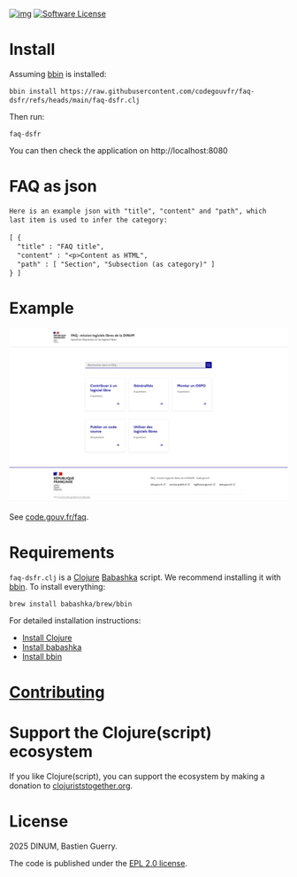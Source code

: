[![img](https://img.shields.io/badge/code.gouv.fr-contributif-blue.svg)](https://code.gouv.fr/documentation/#quels-degres-douverture-pour-les-codes-sources)
[![Software License](https://img.shields.io/badge/Licence-EPL-green.svg)](https://githut.com/codegouvfr/faq-dsfr/tree/main/item/LICENSES/LICENSE.EPL-2.0.txt)

# Install

Assuming [bbin](https://github.com/babashka/bbin) is installed:

    bbin install https://raw.githubusercontent.com/codegouvfr/faq-dsfr/refs/heads/main/faq-dsfr.clj

Then run:

    faq-dsfr
	
You can then check the application on http://localhost:8080

# FAQ as json

    Here is an example json with "title", "content" and "path", which
    last item is used to infer the category:

    [ {
      "title" : "FAQ title",
      "content" : "<p>Content as HTML",
      "path" : [ "Section", "Subsection (as category)" ]
    } ]

# Example

![FAQ screenshot](faq.png)

See [code.gouv.fr/faq](https://code.gouv.fr/faq).

# Requirements

`faq-dsfr.clj` is a [Clojure](https://clojure.org)
[Babashka](https://babashka.org) script. We recommend installing it
with [bbin](https://github.com/babashka/bbin). To install everything:

    brew install babashka/brew/bbin

For detailed installation instructions:

-   [Install Clojure](https://clojure.org/guides/install_clojure)
-   [Install babashka](https://github.com/babashka/babashka#installation)
-   [Install bbin](https://github.com/babashka/bbin#installation)

# [Contributing](CONTRIBUTING.md)
# Support the Clojure(script) ecosystem

If you like Clojure(script), you can support the ecosystem by making a
donation to [clojuriststogether.org](https://www.clojuriststogether.org).

# License

2025 DINUM, Bastien Guerry.

The code is published under the [EPL 2.0 license](LICENSES/LICENSE.EPL-2.0.txt).
